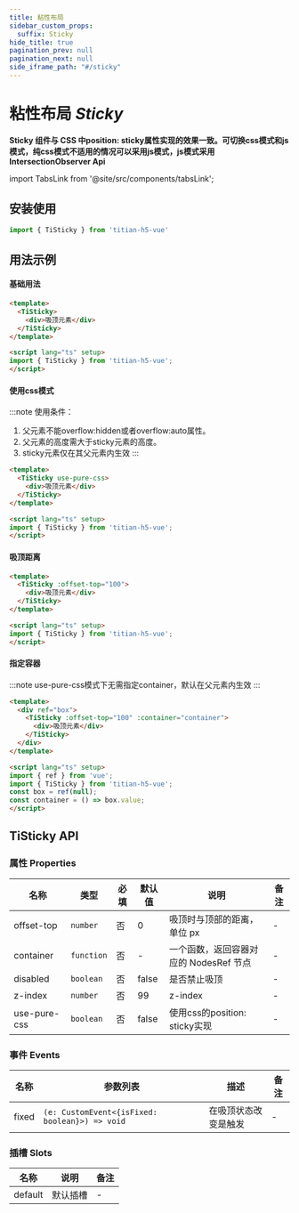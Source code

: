 ```yaml
---
title: 粘性布局
sidebar_custom_props:
  suffix: Sticky
hide_title: true
pagination_prev: null
pagination_next: null
side_iframe_path: "#/sticky"
---
```


# 粘性布局 _Sticky_
**Sticky 组件与 CSS 中position: sticky属性实现的效果一致。可切换css模式和js模式，纯css模式不适用的情况可以采用js模式，js模式采用IntersectionObserver Api**

import TabsLink from '@site/src/components/tabsLink';

<TabsLink id="tisticky-api" />

## 安装使用

```typescript showLineNumbers
import { TiSticky } from 'titian-h5-vue'
```

## 用法示例

#### 基础用法
```html showLineNumbers
<template>
  <TiSticky>
    <div>吸顶元素</div>
  </TiSticky>
</template>

<script lang="ts" setup>
import { TiSticky } from 'titian-h5-vue';
</script>
```
#### 使用css模式
:::note 使用条件：
1. 父元素不能overflow:hidden或者overflow:auto属性。
2. 父元素的高度需大于sticky元素的高度。
3. sticky元素仅在其父元素内生效
:::
```html showLineNumbers
<template>
  <TiSticky use-pure-css>
    <div>吸顶元素</div>
  </TiSticky>
</template>

<script lang="ts" setup>
import { TiSticky } from 'titian-h5-vue';
</script>
```

#### 吸顶距离
```html showLineNumbers
<template>
  <TiSticky :offset-top="100">
    <div>吸顶元素</div>
  </TiSticky>
</template>

<script lang="ts" setup>
import { TiSticky } from 'titian-h5-vue';
</script>
```

#### 指定容器
:::note
use-pure-css模式下无需指定container，默认在父元素内生效
:::
```html showLineNumbers
<template>
  <div ref="box">
    <TiSticky :offset-top="100" :container="container">
      <div>吸顶元素</div>
    </TiSticky>
  </div>
</template>

<script lang="ts" setup>
import { ref } from 'vue';
import { TiSticky } from 'titian-h5-vue';
const box = ref(null);
const container = () => box.value;
</script>
```
## TiSticky API
### 属性 **Properties**

| 名称       | 类型       | 必填 | 默认值 | 说明                                   | 备注 |
| ---------- | ---------- | ---- | ------ | -------------------------------------- | ---- |
| offset-top  | `number`   | 否   | 0      | 吸顶时与顶部的距离，单位 px            | -    |
| container  | `function` | 否   | -      | 一个函数，返回容器对应的 NodesRef 节点 | -    |
| disabled   | `boolean`  | 否   | false  | 是否禁止吸顶                           | -    |
| z-index     | `number`   | 否   | 99     | z-index                                | -    |
| use-pure-css | `boolean`  | 否   | false  | 使用css的position: sticky实现          | -    |

### 事件 **Events**

| 名称    | 参数列表               | 描述                 | 备注 |
| ------- | ---------------------- | -------------------- | ---- |
| fixed |  `(e: CustomEvent<{isFixed: boolean}>) => void ` | 在吸顶状态改变是触发 | -    |
### 插槽 **Slots**

| 名称    | 说明     | 备注 |
| ------- | -------- | ---- |
| default | 默认插槽 | -    |
